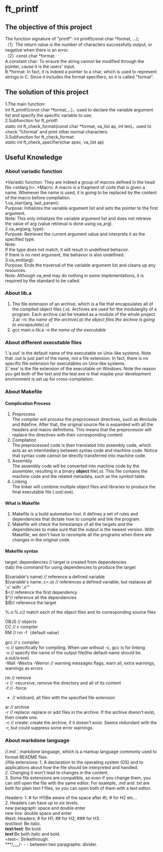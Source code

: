 # ft_printf
## The **objective** of this project
The function signature of "printf": int printf(const char *format, ...);<br>
（1）The return value is the number of characters successfully output, or negative when there is an error.<br>
（2）const char *format:<br>
A.constant char: To ensure the string cannot be modified through the pointer, cause it is the users' input.<br>
B.*format: In fact, it is indeed a pointer to a char, which is used to represent strings in C. Since it includes the format specifiers, so it is called "format".

## The **solution** of this project
1.The main function: <br>
int ft_printf(const char *format,...)，used to declare the variable argument list and specify the specific variable to use;<br>
2.Subfunction for ft_printf:<br>
static int ft_check_format(const char *format, va_list ap, int len)，used to check '%format' and print other normal characters.<br>
3.Subfunction for ft_check_format:<br>
static int ft_check_specifier(char spec, va_list ap)

## Useful Knowledge
### About variadic function
*Variadic function: They are indeed a group of macros defined in the head file <stdarg.h>.<be>
*Macro:  A macro is a fragment of code that is given a name. Whenever the name is used, it is going to be replaced by the content of the macro before compilation.<br>
1.va_start(arg, last_param):<br>
Purpose: Initializes the variable argument list and sets the pointer to the first argument.<br>
Note: This only initializes the variable argument list and does not retrieve the value of arg (value retrieval is done using va_arg).<br>
2.va_arg(arg, type):<br>
Purpose: Retrieves the current argument value and interprets it as the specified type.<br>
Note:<br>
If the type does not match, it will result in undefined behavior.<br>
If there is no next argument, the behavior is also undefined.<br>
3.va_end(arg):<br>
Purpose: Ends the traversal of the variable argument list and cleans up any resources.<br>
Note: Although va_end may do nothing in some implementations, it is required by the standard to be called.<br>

### About lib.a

1. The file extension of an archive, which is a file that encapsulates all of the compiled object files (.o). Archives are used for the modulargity of a program. Each archive can be treated as a module of the whole project.<br>
2.ar -rc *the name of the archive(.a)* *the object files the archive is going to encapsulate(.o)*<br>
3. gcc main.o lib.a -o *the name of the executable*<br>

### About different executable files
1.'a.out' is the default name of the executable on Unix-like systems. Note that .out is just part of the name, not a file extension. In fact, there is no specific file extension for executables on Unix-like systems.<br>
2.'.exe' is the file extension of the executable on Windows. Note the reason you get both of the test and the test.exe is that maybe your development environment is set up for cross-compilation.<br>

### About Makefile
#### Complication Process
1. Preprocess<br>
The compiler will process the preprocessor directives, such as #include and #define. After that, the original source file is expanded with all the headers and macro definitions. This means that the preprocessor will replace the directives with their corresponding content.<br>
2. Compilation<br>
The preprocessed code is then translated into assembly code, which acts as an intermediary between syntax code and machine code. Notice that syntax code cannot be directly transferred into machine code.<br>
3. Assembly<br>
The assembly code will be converted into machine code by the assembler, resulting in a binary **object** file(.o). This file contains the machine code and the related metadata, such as the symbol table.<br>
4. Linking<br>
The linker will combine multiple object files and libraries to produce the final executable file (.out/.exe).<br>

#### What is Makefile
1. Makefile is a build automation tool. It defines a set of rules and dependencies that dictate how to compile and link the program.<br>
2. Makefile will check the timestamps of all the targets and the dependencies to make sure that the output is the newest version. With Makefile, we don't have to recompile all the programs when there are changes in the original code.<br>

#### Makefile syntax
target: dependencies // target is created from dependencies<br>
(tab) the command for using dependencies to produce the target<br>

$(variable's name) // reference a defined variable<br>
$(variable's name:.c=.o) // references a defined variable, but replaces all '.c' with '.o'"<br>
$<// reference the first dependency<br>
$^// reference all the dependencies<br>
$@// reference the target<br>

%.o:%.c// match each of the object files and its corresponding source files<br>

OBJS // objects<br>
CC // c compiler<br>
RM // rm -f（default value）<br>

gcc // c compiler<br>
-c // specifically for compiling. When use without -c, gcc is for linking<br>
-o // specify the name of the output file(the default name should be a.out/a.exe)<br>
-Wall -Wextra -Werror // warning messages flags, warn all, extra warnings, warnings as errors<br>

rm // remove<br>
-r // -recursive, remove the directory and all of its content<br>
-f // -force<br>

* // wildcard, all files with the specified file extension<br>

ar // archive<br>
-r // replace: replace or add files in the archive. If the archive doesn't exist, then create one.<br>
-c // create: create the archive, if it doesn't exist. Seems redundant with the -r, but could suppress some error warnings.<br>



### About **markdone language**
//.md：markdone language, which is a markup language commonly used to format README files.<br>
//file extensions: 1. A declaration to the operating system (OS) and to applications about how the file should be interpreted and handled.<br>
                   2. Changing it won't lead to changes in the content.<br>
                   3. Some file extensions are compatible, so even if you change them, you can still open the file with the same editor. For example, .md and .txt are both for plain text f                            files, so you can open both of them with a text editor.<br>

Headers: 1. # for H1(Be aware of the space after #); # for H2 etc...  <br>
         2. Headers can have up to six levels.<br>
new paragraph: space and double enter<br>
new line: double space and enter<br>
#text: Headers; # for H1; ## for H2; ### for H3.<br>
*text*/_text_: Be italic.<br>
**text**/__text__: Be bold.<br>
***text***:Be both italic and bold.<br>
~text~: Strikethrough.<br>
***/___/- - - between two paragraphs: divider.<br>
